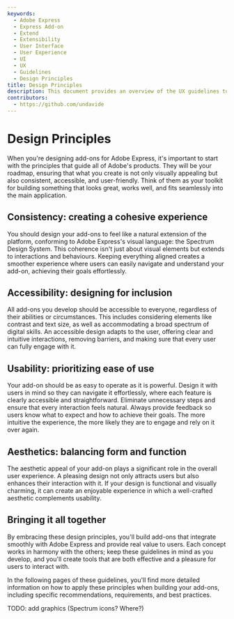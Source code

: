 ```yaml
---
keywords:
  - Adobe Express
  - Express Add-on 
  - Extend
  - Extensibility
  - User Interface
  - User Experience
  - UI
  - UX
  - Guidelines
  - Design Principles
title: Design Principles
description: This document provides an overview of the UX guidelines to follow when designing your Adobe Express add-on.
contributors:
  - https://github.com/undavide
---
```


# Design Principles

When you're designing add-ons for Adobe Express, it's important to start with the principles that guide all of Adobe's products. They will be your roadmap, ensuring that what you create is not only visually appealing but also consistent, accessible, and user-friendly. Think of them as your toolkit for building something that looks great, works well, and fits seamlessly into the main application.

## Consistency: creating a cohesive experience

You should design your add-ons to feel like a natural extension of the platform, conforming to Adobe Express's visual language: the Spectrum Design System. This coherence isn't just about visual elements but extends to interactions and behaviours. Keeping everything aligned creates a smoother experience where users can easily navigate and understand your add-on, achieving their goals effortlessly.

## Accessibility: designing for inclusion

All add-ons you develop should be accessible to everyone, regardless of their abilities or circumstances. This includes considering elements like contrast and text size, as well as accommodating a broad spectrum of digital skills. An accessible design adapts to the user, offering clear and intuitive interactions, removing barriers, and making sure that every user can fully engage with it.

## Usability: prioritizing ease of use

Your add-on should be as easy to operate as it is powerful. Design it with users in mind so they can navigate it effortlessly, where each feature is clearly accessible and straightforward. Eliminate unnecessary steps and ensure that every interaction feels natural. Always provide feedback so users know what to expect and how to achieve their goals. The more intuitive the experience, the more likely they are to engage and rely on it over again.

## Aesthetics: balancing form and function

The aesthetic appeal of your add-on plays a significant role in the overall user experience. A pleasing design not only attracts users but also enhances their interaction with it. If your design is functional and visually charming, it can create an enjoyable experience in which a well-crafted aesthetic complements usability.

## Bringing it all together

By embracing these design principles, you'll build add-ons that integrate smoothly with Adobe Express and provide real value to users. Each concept works in harmony with the others; keep these guidelines in mind as you develop, and you'll create tools that are both effective and a pleasure for users to interact with.

In the following pages of these guidelines, you'll find more detailed information on how to apply these principles when building your add-ons, including specific recommendations, requirements, and best practices.

TODO: add graphics (Spectrum icons? Where?)